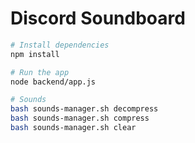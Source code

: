 
# Discord Soundboard


```bash
# Install dependencies
npm install

# Run the app
node backend/app.js

# Sounds
bash sounds-manager.sh decompress
bash sounds-manager.sh compress
bash sounds-manager.sh clear

```

